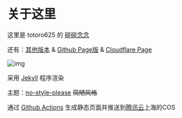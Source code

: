 # 关于这里
这里是 totoro625 的 [碎碎念念](https://totoro.ink/)

还有：[其他版本](https://www.totoro.pub/) & [Github Page版](https://totoro625.github.io/) & [Cloudflare Page](https://totoro625.pages.dev/) 

![img](https://img.totoro.pub/pages/cat01.png)

采用 [Jekyll](https://jekyllrb.com/) 程序渲染

主题：[no-style-please](https://github.com/riggraz/no-style-please) ~~简陋风格~~

通过 [Github Actions](https://github.com/Totoro625/Blog-CN/actions) 生成静态页面并推送到[腾讯云](https://cloud.tencent.com/)上海的COS

